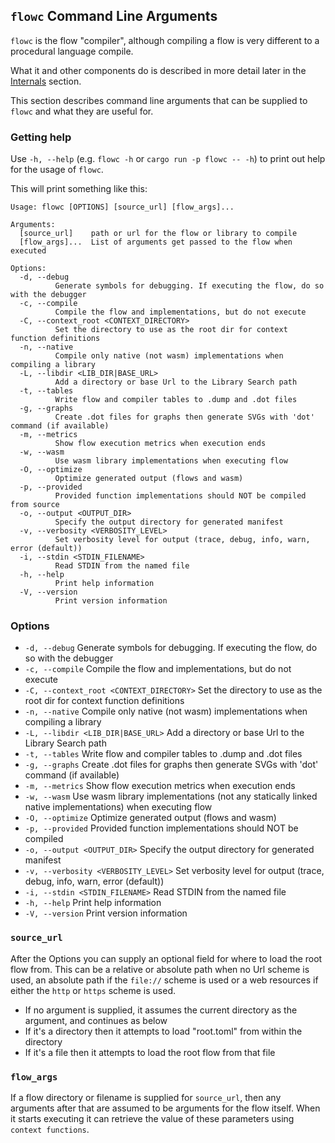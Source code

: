 ## `flowc` Command Line Arguments
`flowc` is the flow "compiler", although compiling a flow is very different to a procedural language compile.

What it and other components do is described in more detail later in the [Internals](../internals/overview.md) section.

This section describes command line arguments that can be supplied to `flowc` and what they are useful for.

### Getting help
Use `-h, --help` (e.g. `flowc -h` or `cargo run -p flowc -- -h`) to print out help for the usage of `flowc`. 

This will print something like this:
```shell script 
Usage: flowc [OPTIONS] [source_url] [flow_args]...

Arguments:
  [source_url]    path or url for the flow or library to compile
  [flow_args]...  List of arguments get passed to the flow when executed

Options:
  -d, --debug
          Generate symbols for debugging. If executing the flow, do so with the debugger
  -c, --compile
          Compile the flow and implementations, but do not execute
  -C, --context_root <CONTEXT_DIRECTORY>
          Set the directory to use as the root dir for context function definitions
  -n, --native
          Compile only native (not wasm) implementations when compiling a library
  -L, --libdir <LIB_DIR|BASE_URL>
          Add a directory or base Url to the Library Search path
  -t, --tables
          Write flow and compiler tables to .dump and .dot files
  -g, --graphs
          Create .dot files for graphs then generate SVGs with 'dot' command (if available)
  -m, --metrics
          Show flow execution metrics when execution ends
  -w, --wasm
          Use wasm library implementations when executing flow
  -O, --optimize
          Optimize generated output (flows and wasm)
  -p, --provided
          Provided function implementations should NOT be compiled from source
  -o, --output <OUTPUT_DIR>
          Specify the output directory for generated manifest
  -v, --verbosity <VERBOSITY_LEVEL>
          Set verbosity level for output (trace, debug, info, warn, error (default))
  -i, --stdin <STDIN_FILENAME>
          Read STDIN from the named file
  -h, --help
          Print help information
  -V, --version
          Print version information
```

### Options
*  `-d, --debug` Generate symbols for debugging. If executing the flow, do so with the debugger
*  `-c, --compile` Compile the flow and implementations, but do not execute
*  `-C, --context_root <CONTEXT_DIRECTORY>` Set the directory to use as the root dir for context function definitions
*  `-n, --native` Compile only native (not wasm) implementations when compiling a library
*  `-L, --libdir <LIB_DIR|BASE_URL>` Add a directory or base Url to the Library Search path
*  `-t, --tables` Write flow and compiler tables to .dump and .dot files
*  `-g, --graphs` Create .dot files for graphs then generate SVGs with 'dot' command (if available)
*  `-m, --metrics` Show flow execution metrics when execution ends
*  `-w, --wasm` Use wasm library implementations (not any statically linked native implementations) when executing flow
*  `-O, --optimize` Optimize generated output (flows and wasm)
*  `-p, --provided` Provided function implementations should NOT be compiled
*  `-o, --output <OUTPUT_DIR>` Specify the output directory for generated manifest
*  `-v, --verbosity <VERBOSITY_LEVEL>` Set verbosity level for output (trace, debug, info, warn, error (default))
*  `-i, --stdin <STDIN_FILENAME>` Read STDIN from the named file
*  `-h, --help` Print help information
*  `-V, --version` Print version information


### `source_url`
After the Options you can supply an optional field for where to load the root flow from. This can be a relative or 
absolute path when no Url scheme is used, an absolute path if the `file://` scheme is used or a web resources if
either the `http` or `https` scheme is used.
* If no argument is supplied, it assumes the current directory as the argument, and continues as below
* If it's a directory then it attempts to load "root.toml" from within the directory
* If it's a file then it attempts to load the root flow from that file

### `flow_args`
If a flow directory or filename is supplied for `source_url`, then any arguments after that are assumed to be arguments 
for the flow itself. When it starts executing it can retrieve the value of these parameters using `context functions`.